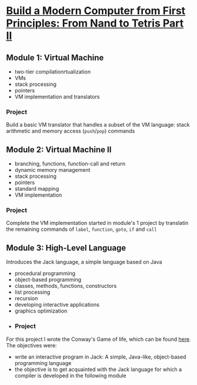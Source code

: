 # [Build a Modern Computer from First Principles: From Nand to Tetris Part II](https://www.coursera.org/learn/nand2tetris2)
## Module 1: Virtual Machine
- two-tier compilationrtualization
- VMs
- stack processing
- pointers
- VM implementation and translators
### Project
Build a basic VM translator that handles a subset of the VM language: stack arithmetic and memory access (`push`/`pop`) commands
## Module 2: Virtual Machine II
- branching, functions, function-call and return
- dynamic memory management
- stack processing
- pointers
- standard mapping
- VM implementation
### Project
Complete the VM implementation started in module's 1 project by translatin the remaining commands of `label`, `function`, `goto`, `if` and `call`
## Module 3: High-Level Language
Introduces the Jack language, a simple language based on Java
- procedural programming
- object-based programming
- classes, methods, functions, constructors
- list processing
- recursion
- developing interactive applications
- graphics optimization
- ### Project
For this project I wrote the Conway's Game of life, which can be found [here](https://github.com/lezojeda/ossu-core-systems/blob/master/nand2tetris2/module-3-high-level-language/program/README.md). The objectives were:
- write an interactive program in Jack: A simple, Java-like, object-based programming
language
- the objective is to get acquainted with the Jack language for which a compiler is developed in the following module
